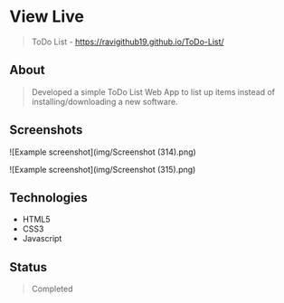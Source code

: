 # View Live
> ToDo List - https://ravigithub19.github.io/ToDo-List/

## About
> Developed a simple ToDo List Web App to list up items instead of installing/downloading a new software.

## Screenshots
![Example screenshot](img/Screenshot (314).png)<br>

![Example screenshot](img/Screenshot (315).png)<br>

## Technologies
* HTML5
* CSS3
* Javascript

## Status
> Completed
